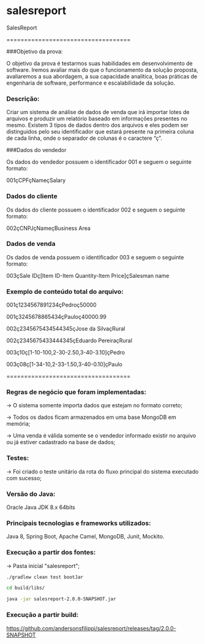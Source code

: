 # salesreport
SalesReport

===================================

###Objetivo da prova:

O objetivo da prova é testarmos suas habilidades em desenvolvimento de software. 
Iremos avaliar mais do que o funcionamento da solução proposta, avaliaremos a sua abordagem, a
sua capacidade analítica, boas práticas de engenharia de software, performance e
escalabilidade da solução.

### Descrição:
Criar um sistema de análise de dados de venda que irá importar lotes de arquivos e produzir
um relatório baseado em informações presentes no mesmo.
Existem 3 tipos de dados dentro dos arquivos e eles podem ser distinguidos pelo seu
identificador que estará presente na primeira coluna de cada linha, onde o separador de
colunas é o caractere “ç”.

###Dados do vendedor

Os dados do vendedor possuem o identificador 001 e seguem o seguinte formato:

001çCPFçNameçSalary

### Dados do cliente

Os dados do cliente possuem o identificador 002 e seguem o seguinte formato:

002çCNPJçNameçBusiness Area

### Dados de venda

Os dados de venda possuem o identificador 003 e seguem o seguinte formato:

003çSale IDç[Item ID-Item Quantity-Item Price]çSalesman name

### Exemplo de conteúdo total do arquivo:

001ç1234567891234çPedroç50000

001ç3245678865434çPauloç40000.99

002ç2345675434544345çJose da SilvaçRural

002ç2345675433444345çEduardo PereiraçRural

003ç10ç[1-10-100,2-30-2.50,3-40-3.10]çPedro

003ç08ç[1-34-10,2-33-1.50,3-40-0.10]çPaulo

===================================
### Regras de negócio que foram implementadas:

-> O sistema somente importa dados que estejam no formato correto;

-> Todos os dados ficam armazenados em uma base MongoDB em memória;

-> Uma venda é válida somente se o vendedor informado existir no arquivo ou já estiver cadastrado na base de dados;

### Testes:

-> Foi criado o teste unitário da rota do fluxo principal do sistema executado com sucesso;

### Versão do Java: 

Oracle Java JDK 8.x 64bits

### Principais tecnologias e frameworks utilizados: 

Java 8, Spring Boot, Apache Camel, MongoDB, Junit, Mockito.

### Execução a partir dos fontes:

-> Pasta inicial "salesreport";

```sh
./gradlew clean test bootJar

cd build/libs/

java -jar salesreport-2.0.0-SNAPSHOT.jar
```
### Execução a partir build:

https://github.com/andersonsfilippi/salesreport/releases/tag/2.0.0-SNAPSHOT
